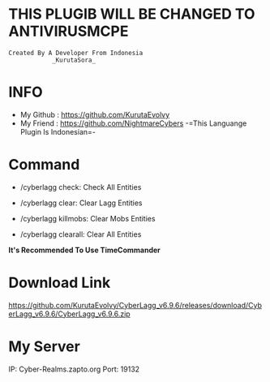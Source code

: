 # THIS PLUGIB WILL BE CHANGED TO ANTIVIRUSMCPE
    Created By A Developer From Indonesia
                _KurutaSora_
# INFO

- My Github : https://github.com/KurutaEvolvy
- My Friend : https://github.com/NightmareCybers
  -=This Languange Plugin Is Indonesian=-

# Command

- /cyberlagg check: Check All Entities

- /cyberlagg clear: Clear Lagg Entities

- /cyberlagg killmobs: Clear Mobs Entities

- /cyberlagg clearall: Clear All Entities

__It's Recommended To Use TimeCommander__

# Download Link

https://github.com/KurutaEvolvy/CyberLagg_v6.9.6/releases/download/CyberLagg_v6.9.6/CyberLagg_v6.9.6.zip

# My Server

IP: Cyber-Realms.zapto.org
Port: 19132
   
